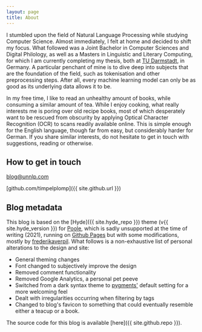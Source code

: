 ```yaml
---
layout: page
title: About
---
```


I stumbled upon the field of Natural Language Processing while studying Computer Science. Almost immediately, I felt at home and decided to shift my focus. What followed was a Joint Bachelor in Computer Sciences and Digital Philology, as well as a Masters in Linguistic and Literary Computing, for which I am currently completing my thesis, both at [TU Darmstadt](https://www.tu-darmstadt.de/index.en.jsp), in Germany.
A particular penchant of mine is to dive deep into subjects that are the foundation of the field, such as tokenisation and other preprocessing steps. After all, every machine learning model can only be as good as its underlying data allows it to be. 

In my free time, I like to read an unhealthy amount of books, while consuming a similar amount of tea. While I enjoy cooking, what really interests me is poring over old recipe books, most of which desperately want to be rescued from obscurity by applying Optical Character Recognition (OCR) to scans readily available online. This is simple enough for the English language, though far from easy, but considerably harder for German. If you share similar interests, do not hesitate to get in touch with suggestions, reading or otherwise.

## How to get in touch

blog@unnlp.com
  
[github.com/timpelplomp]({{ site.github.url }})  


## Blog metadata

This blog is based on the [Hyde]({{ site.hyde_repo }}) theme (v{{ site.hyde_version }}) for [Poole](http://getpoole.com), which is sadly unsupported at the time of writing (2021), running on [Github Pages](https://pages.github.com) but with some modifications, mostly by [frederikaverpil](https://github.com/fredrikaverpil/fredrikaverpil.github.io). 
What follows is a non-exhaustive list of personal alterations to the design and site:

- General theming changes
- Font changed to subjectively improve the design
- Removed comment functionality
- Removed Google Analytics, a personal pet peeve
- Switched from a dark syntax theme to [pygments'](https://pygments.org/) default setting for a more welcoming feel
- Dealt with irregularities occurring when filtering by tags
- Changed to blog's favicon to something that could eventually resemble either a teacup or a book.

The source code for this blog is available [here]({{ site.github.repo }}).
